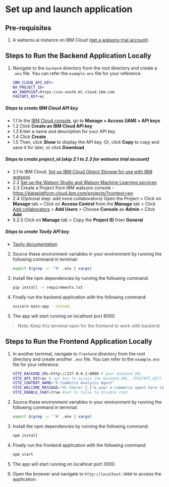 # Set up and launch application

## Pre-requisites

1. A watsonx.ai instance on IBM Cloud ([get a watsonx trial account](https://dataplatform.cloud.ibm.com/registration/stepone?context=wx)).

## Steps to Run the Backend Application Locally

1. Navigate to the `backend` directory from the root directory and create a `.env` file. You can refer the `example.env` file for your reference.

    ```bash
    IBM_CLOUD_API_KEY=
    WX_PROJECT_ID=
    WX_ENDPOINT=https://us-south.ml.cloud.ibm.com
    FASTAPI_KEY=ec

    ```

##### Steps to create IBM Cloud API key

- 1.1 In the [IBM Cloud console](https://cloud.ibm.com/), go to **Manage > Access (IAM) > API keys**
- 1.2 Click **Create an IBM Cloud API key**
- 1.3 Enter a name and description for your API key
- 1.4 Click **Create**
- 1.5 Then, click **Show** to display the API key. Or, click **Copy** to copy and save it for later, or click **Download**

##### Steps to create project_id (skip 2.1 to 2.3 for watsonx trial account)

- 2.1 In IBM Cloud, [Set up IBM Cloud Object Storage for use with IBM watsonx](https://dataplatform.cloud.ibm.co5.2/docs/content/wsj/console/wdp_admin_cos.html?context=wx&audience=wdp)
- 2.2 [Set up the Watson Studio and Watson Machine Learning services](https://dataplatform.cloud.ibm.com/docs/co5.2tent/wsj/getting-started/set-up-ws.html?context=wx&audience=wdp)
- 2.3 Create a Project from IBM watsonx console - https://dataplatform.cloud.ibm.com/projects/?context=wx
- 2.4 (Optional step: add more collaborators) Open the Project > Click on **Manage** tab > Click on **Access Control** from the **Manage** tab > Click [Add collaborators](https://dataplatform.cloud.ibm.com/docs/content/ws5.2/getting-started/collaborate.html?context=wx&audience=wdp#add-collaborators) > **Add Users** > Choose **Console** as **Admin** > Click **Add**
- 5.2.5 Click on **Manage** tab > Copy the **Project ID** from **General**

##### Steps to create Tavily API key

- [Tavily documentation](https://app.tavily.com/home)

2. Source these environment variables in your environment by running the following command in terminal:

    ```bash
    export $(grep -v '^#' .env | xargs)
    ```

3. Install the npm dependencies by running the following command:

    ```bash
    pip install -r requirements.txt
    ```

4. Finally run the backend application with the following command:

    ```bash
    uvicorn main:app --reload
    ```

5. The app will start running on localhost port 8000.

> Note: Keep this terminal open for the frontend to work with backend.

## Steps to Run the Frontend Application Locally

1. In another terminal, navigate to `frontend` directory from the root directory and create another `.env` file. You can refer to the `example.env` file for your reference.
    
    ```bash
    VITE_BACKEND_URL=http://127.0.0.1:8000 # your backend URL
    VITE_API_KEY=ec # api key to access the backend URL. (FASTAPI_KEY)
    VITE_CHATBOT_NAME="E-Commerce Analysis Agent"
    VITE_WELCOME_MESSAGE="Hi there! 👋 I'm your e-commerce agent here to help you with everything from product purchases and in-depth product reviews. Just ask—I've got the data and insights ready!"
    VITE_ENABLE_CHAT=true #set to false to disable chat
    ```

2. Source these environment variables in your environment by running the following command in terminal:

    ```bash
    export $(grep -v '^#' .env | xargs)
    ```

3. Install the npm dependencies by running the following command:

    ```bash
    npm install
    ```

4. Finally run the frontend application with the following command:

    ```bash
    npm start
    ```

5. The app will start running on localhost port 3000.

6. Open the browser and navigate to `http://localhost:3000` to access the application.
